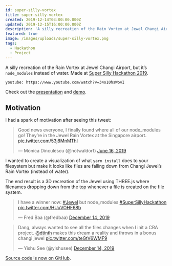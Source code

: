 ```yaml
---
id: super-silly-vortex
title: super-silly-vortex
created: 2019-12-14T03:00:00.000Z
updated: 2019-12-15T16:00:00.000Z
description: 'A silly recreation of the Rain Vortex at Jewel Changi Airport, but it’s `node_modules` instead of water. Made at Super Silly Hackathon 2019.'
featured: true
image: /images/uploads/super-silly-vortex.png
tags:
  - Hackathon
  - Project
---
```


A silly recreation of the Rain Vortex at Jewel Changi Airport, but it’s `node_modules` instead of water. Made at [Super Silly Hackathon 2019](https://supersillyhackathon.sg).

`youtube: https://www.youtube.com/watch?v=34o10hsWovI`

Check out the [presentation](https://github.com/dtinth/super-silly-vortex/tree/master/presentation) and [demo](https://super-silly-vortex.netlify.com/).

## Motivation

I had a spark of motivation after seeing this tweet:

<blockquote class="twitter-tweet tw-align-center" data-theme="dark"><p lang="en" dir="ltr">Good news everyone, I finally found where all of our node_modules go! They’re in the Jewel Rain Vortex at the Singapore airport. <a href="https://t.co/53j8MnMThI">pic.twitter.com/53j8MnMThI</a></p>&mdash; Monica Dinculescu (@notwaldorf) <a href="https://twitter.com/notwaldorf/status/1140336804026937344?ref_src=twsrc%5Etfw">June 16, 2019</a></blockquote>

I wanted to create a visualization of what `yarn install` does to your filesystem but make it looks like files are falling down from Changi Jewel’s Rain Vortex (instead of water).

The end result is a 3D recreation of the Jewel using THREE.js where filenames dropping down from the top whenever a file is created on the file system.

<blockquote class="twitter-tweet tw-align-center" data-theme="dark"><p lang="en" dir="ltr">I have a winner now: <a href="https://twitter.com/hashtag/Jewel?src=hash&amp;ref_src=twsrc%5Etfw">#Jewel</a> but node_modules <a href="https://twitter.com/hashtag/SuperSillyHackathon?src=hash&amp;ref_src=twsrc%5Etfw">#SuperSillyHackathon</a> <a href="https://t.co/HUuVOHF68b">pic.twitter.com/HUuVOHF68b</a></p>&mdash; Fred Baa (@fredbaa) <a href="https://twitter.com/fredbaa/status/1205819492590178305?ref_src=twsrc%5Etfw">December 14, 2019</a></blockquote>

<blockquote class="twitter-tweet tw-align-center" data-theme="dark"><p lang="en" dir="ltr">Dang, always wanted to see all the files changes when I init a CRA project. <a href="https://twitter.com/dtinth?ref_src=twsrc%5Etfw">@dtinth</a> makes this dream a reality and throws in a bonus changi jewel <a href="https://t.co/teGtV6WMF9">pic.twitter.com/teGtV6WMF9</a></p>&mdash; Yishu See (@yishusee) <a href="https://twitter.com/yishusee/status/1205820747379134464?ref_src=twsrc%5Etfw">December 14, 2019</a></blockquote>

[Source code is now on GitHub](https://github.com/dtinth/super-silly-vortex).
